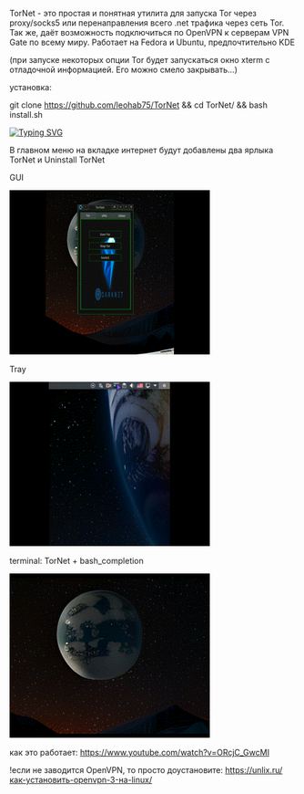 TorNet - это простая и понятная утилита для запуска Tor через proxy/socks5 или перенаправления всего .net трафика через сеть Tor. Так же, даёт возможность подключиться по OpenVPN к серверам VPN Gate по всему миру.
Работает на Fedora и Ubuntu, предпочтительно KDE 

(при запуске некоторых опции Tor будет запускаться окно xterm с отладочной информацией. Его можно смело закрывать...)

установка:

git clone https://github.com/leohab75/TorNet && cd TorNet/ && bash install.sh

[![Typing SVG](https://readme-typing-svg.herokuapp.com?color=%2336BCF7&lines=TorNet+use+Tor+and+VPNGate)](https://git.io/typing-svg)

В главном меню на вкладке интернет будут добавлены два ярлыка TorNet и Uninstall TorNet

GUI

![screen-gif](./TorNet_1.gif)

Tray

![screen-gif](./TorNet_3.gif)

terminal: TorNet + bash_completion

![screen-gif](./TorNet_2.gif)

как это работает:
  https://www.youtube.com/watch?v=ORcjC_GwcMI

!если не заводится OpenVPN, то просто доустановите: https://unlix.ru/как-установить-openvpn-3-на-linux/